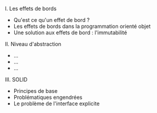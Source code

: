 

I. Les effets de bords
- Qu'est ce qu'un effet de bord ?
- Les effets de bords dans la programmation orienté objet
- Une solution aux effets de bord : l'immutabilité

II. Niveau d'abstraction
- ...
- ...
- ...

III. SOLID
- Principes de base
- Problématiques engendrées
- Le problème de l'interface explicite


